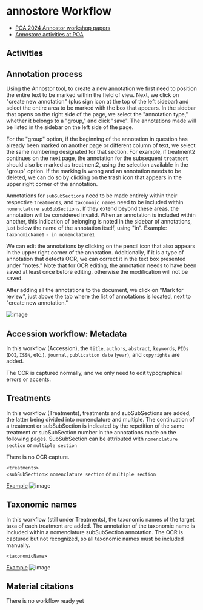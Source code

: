 # annostore Workflow

* [POA 2024 Annostor workshop papers](https://docs.google.com/spreadsheets/d/1EasdU-yhV_bI_g6weEIcuJLdCUvgkxpTXKzmSt82vAY/edit?gid=0#gid=0)
* [Annostore activities at POA](https://arcadia2.annostor.org/activities)

## Activities

## Annotation process
Using the Annostor tool, to create a new annotation we first need to position the entire text to be marked within the field of view. Next, we click on "create new annotation" (plus sign icon at the top of the left sidebar) and select the entire area to be marked with the box that appears. In the sidebar that opens on the right side of the page, we select the "annotation type," whether it belongs to a "group," and click "save". The annotations made will be listed in the sidebar on the left side of the page. 

For the "group" option, if the beginning of the annotation in question has already been marked on another page or different column of text, we select the same numbering designated for that section. For example, if treatment2 continues on the next page, the annotation for the subsequent `treatment` should also be marked as treatment2, using the selection available in the "group" option. If the marking is wrong and an annotation needs to be deleted, we can do so by clicking on the trash icon that appears in the upper right corner of the annotation.

Annotations for `subSubSections` need to be made entirely within their respective `treatments`, and `taxonomic names` need to be included within `nomenclature subSubSections`. If they extend beyond these areas, the annotation will be considered invalid.  When an annotation is included within another, this indication of belonging is noted in the sidebar of annotations, just below the name of the annotation itself, using "in". Example:
`taxonomicName1`
`- in nomenclature1`

We can edit the annotations by clicking on the pencil icon that also appears in the upper right corner of the annotation. Additionally, if it is a type of annotation that detects OCR, we can correct it in the text box presented under "notes." Note that for OCR editing, the annotation needs to have been saved at least once before editing, otherwise the modification will not be saved.

After adding all the annotations to the document, we click on "Mark for review", just above the tab where the list of annotations is located, next to "create new annotation."

![image](https://github.com/plazi/arcadia-project/assets/92064978/48655228-e029-4ca0-90bb-d26f7f3db6a0)

## Accession workflow: Metadata
In this workflow (Accession), the `title`, `authors`, `abstract`, `keywords`, `PIDs` (`DOI`, `ISSN`, etc.), `journal`, `publication date` (`year`), and `copyrights` are added. 

The OCR is captured normally, and we only need to edit typographical errors or accents.

## Treatments
In this workflow (Treatments), treatments and subSubSections are added, the latter being divided into nomenclature and multiple. 
The continuation of a treatment or subSubSection is indicated by the repetition of the same treatment or subSubSection number in the annotations made on the following pages. SubSubSection can be attributed with `nomenclature section` or `multiple section` 

There is no OCR capture.

`<treatments>`   
`<subSubSection>`:
    `nomenclature section` or `multiple section` 

[Example](https://zenodo.org/records/12605625)
![image](https://github.com/plazi/arcadia-project/assets/4609956/e6de52da-742a-4b1d-b6ac-b6fe0baf1fc1)


## Taxonomic names
In this workflow (still under Treatments), the taxonomic names of the target taxa of each treatment are added. 
The annotation of the taxonomic name is included within a nomenclature subSubSection annotation. 
The OCR is captured but not recognized, so all taxonomic names must be included manually.

`<taxonomicName>`   

[Example](https://zenodo.org/records/12605625)
![image](https://github.com/plazi/arcadia-project/assets/4609956/c1abc527-83af-4a04-ad27-21084393e6d2)


## Material citations
There is no workflow ready yet
